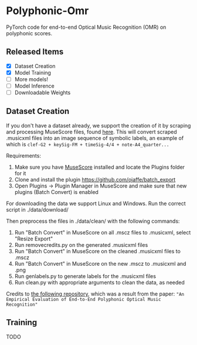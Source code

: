 ﻿# Polyphonic-Omr
 PyTorch code for end-to-end Optical Music Recognition (OMR) on polyphonic scores. 
 
 ## Released Items
 - [x] Dataset Creation
 - [x] Model Training
 - [ ] More models!
 - [ ] Model Inference
 - [ ] Downloadable Weights

## Dataset Creation
If you don't have a dataset already, we support the creation of it by scraping and processing MuseScore files, found [here](https://github.com/Xmader/musescore-dataset). This will convert scraped .musicxml files into an image sequence of symbolic labels, an example of which is `clef-G2 + keySig-FM + timeSig-4/4 + note-A4_quarter...`

Requirements:
1. Make sure you have [MuseScore](https://musescore.org/en) installed and locate the Plugins folder for it
2. Clone and install the plugin https://github.com/ojaffe/batch_export
3. Open Plugins -> Plugin Manager in MuseScore and make sure that new plugins (Batch Convert) is enabled

For downloading the data we support Linux and Windows. Run the correct script in ./data/download/

Then preprocess the files in ./data/clean/ with the following commands:
1. Run "Batch Convert" in MuseScore on all .mscz files to .musicxml, select "Resize Export"
2. Run removecredits.py on the generated .musicxml files
3. Run "Batch Convert" in MuseScore on the cleaned .musicxml files to .mscz
4. Run "Batch Convert" in MuseScore on the new .mscz to .musicxml and .png
5. Run genlabels.py to generate labels for the .musicxml files
6. Run clean.py with appropriate arguments to clean the data, as needed

Credits to [the following repository](https://github.com/sachindae/polyphonic-omr), which was a result from the paper: `"An Empirical Evaluation of End-to-End Polyphonic Optical Music Recognition"`

## Training
TODO
